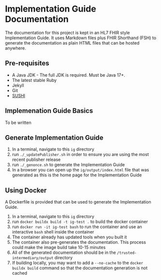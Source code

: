 # Implementation Guide Documentation

The documentation for this project is kept in an HL7 FHIR style Implementation Guide.  It uses Markdown files plus FHIR Shorthand (FSH) to generate the documentation as plain HTML files that can be hosted anywhere.

## Pre-requisites

- A Java JDK - The full JDK is required.  Must be Java 17+.
- The latest stable Ruby
- Jekyll
- Git
- [SUSHI](https://fshschool.org/docs/sushi/installation/)

## Implemenation Guide Basics

To be written

## Generate Implementation Guide

1. In a terminal, navigate to this `ig` directory
1. run `./_updatePublisher.sh` in order to ensure you are using the most recent publisher release
1. run `./_genonce.sh` to generate the Implementation Guide
1. In a browser you can open up the `ig/output/index.html` file that was generated as this is the home page for the Implementation Guide

## Using Docker

A Dockerfile is provided that can be used to generate the Implementation Guide.

1. In a terminal, navigate to this `ig` directory
1. run `docker buildx build -t ig-test .` to build the docker container
1. run `docker run -it ig-test bash` to run the container and use an interactive `bash` shell inside the container
1. The container already has updated tools when you built it
1. The container also pre-generates the documentation.  This process could make the image build take 10-15 minutes
1. All of the generated documentation should be in the `/trusted-intermediary/output` directory
1. If building locally, you may want to add a `--no-cache` to the `docker buildx build` command so that the documentation generation is not cached
